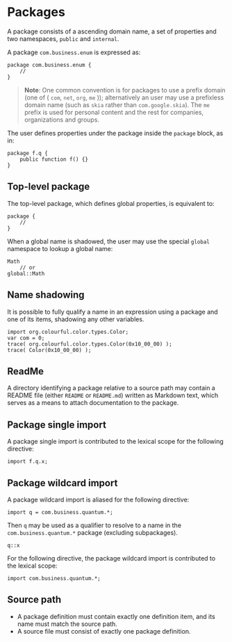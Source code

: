 # Packages

A package consists of a ascending domain name, a set of properties and two namespaces, `public` and `internal`.

A package `com.business.enum` is expressed as:

```
package com.business.enum {
    //
}
```

> **Note**: One common convention is for packages to use a prefix domain (one of ( `com`, `net`, `org`, `me` )); alternatively an user may use a prefixless domain name (such as `skia` rather than `com.google.skia`). The `me` prefix is used for personal content and the rest for companies, organizations and groups.

The user defines properties under the package inside the `package` block, as in:

```
package f.q {
    public function f() {}
}
```

## Top-level package

The top-level package, which defines global properties, is equivalent to:

```
package {
    //
}
```

When a global name is shadowed, the user may use the special `global` namespace to lookup a global name:

```
Math
    // or
global::Math
```

## Name shadowing

It is possible to fully qualify a name in an expression using a package and one of its items, shadowing any other variables.

```
import org.colourful.color.types.Color;
var com = 0;
trace( org.colourful.color.types.Color(0x10_00_00) );
trace( Color(0x10_00_00) );
```

## ReadMe

A directory identifying a package relative to a source path may contain a README file (either `README` or `README.md`) written as Markdown text, which serves as a means to attach documentation to the package.

## Package single import

A package single import is contributed to the lexical scope for the following directive:

```
import f.q.x;
```

## Package wildcard import

A package wildcard import is aliased for the following directive:

```
import q = com.business.quantum.*;
```

Then `q` may be used as a qualifier to resolve to a name in the `com.business.quantum.*` package (excluding subpackages).

```
q::x
```

For the following directive, the package wildcard import is contributed to the lexical scope:

```
import com.business.quantum.*;
```

## Source path

- A package definition must contain exactly one definition item, and its name must match the source path.
- A source file must consist of exactly one package definition.

